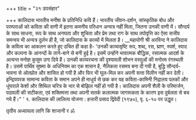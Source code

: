 +++
title = "२१ उपसंहार"

+++
कालिदास भारतीय मनीषा के प्रतिनिधि कवि हैं। भारतीय जीवन-दर्शन, सांस्कृतिक बोध और परम्पराओं को कविता की वाणी में इतना कमनीय परिधान अन्यत्र नहीं मिला, जितना उनकी वाणी में। सौन्दर्य के साथ साधना, रूप के साथ अनघता और शुचिता और प्रेम तथा राग के साथ तपोवृत्ति का ऐसा सजीव समन्वय भी अन्यत्र दुर्लभ ही है, जो कालिदास के काव्यों में मिलता है।
__महायोगी श्री अरविन्द ने कालिदास के कवित्व का आकलन करते हुए उचित ही कहा है- 'उनकी काव्यसृष्टि रूप, शब्द, रस, घ्राण, स्पर्श, स्वाद और कल्पना के आनन्दों के ताने-बाने से बनी हुई है। इसमें उन्होंने भावात्मक बौद्धिक, रसात्मक आदर्श के अत्यन्त मनोज्ञ कुसुम उगा दिये हैं। उनकी काव्यरचना की दृश्यावली शोभन वस्तुओं की मनोरम रंगस्थली है। उसमें पार्थिव सुषमा के अधिनियम का एक शासन है, नैतिकता रसमय बना दी गयी है, बुद्धि सौन्दर्य-भावना से ओतप्रोत और शासित हो गयी है और फिर भी घुल-मिल कर अपनी सत्ता विलीन नहीं कर देती। इन्द्रियपरक सामान्य कविता के समान अपने ही माधुर्य से छक कर यह कविता-कामिनी निद्रालय पलकों और धुंघराले केशों और शिथिल चरित्र के भार से बोझिल नहीं हो गयी है। कालिदास अपनी शैली के परिमार्जन, पदावली की सटीकता, एवं शक्तिमत्ता तथा अपनी सतर्क कलात्मक जागरूकता के कारण इस दुर्बलता से बच गये हैं।" '
१. कालिदास की लालित्य योजना : हजारी प्रसाद द्विवेदी (१९७०), पृ. ६-१० पर उद्धृत।

तृतीय अध्यायला लागि कि शाजानी र
ॐ